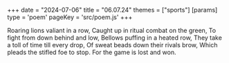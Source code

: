 +++
date = "2024-07-06"
title = "06.07.24"
themes = ["sports"]
[params]
  type = 'poem'
  pageKey = 'src/poem.js'
+++

Roaring lions valiant in a row,
Caught up in ritual combat on the green,
To fight from down behind and low,
Bellows puffing in a heated row,
They take a toll of time till every drop,
Of sweat beads down their rivals brow,
Which pleads the stifled foe to stop.
For the game is lost and won.
